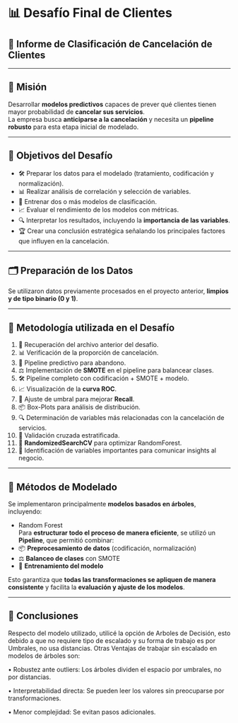 # 📊 Desafío Final de Clientes

## 📝 Informe de Clasificación de Cancelación de Clientes

---

## 🎯 Misión

Desarrollar **modelos predictivos** capaces de prever qué clientes tienen mayor probabilidad de **cancelar sus servicios**.  
La empresa busca **anticiparse a la cancelación** y necesita un **pipeline robusto** para esta etapa inicial de modelado.

---

## 🎯 Objetivos del Desafío

- 🛠 Preparar los datos para el modelado (tratamiento, codificación y normalización).  
- 📊 Realizar análisis de correlación y selección de variables.  
- 🤖 Entrenar dos o más modelos de clasificación.  
- 📈 Evaluar el rendimiento de los modelos con métricas.  
- 🔍 Interpretar los resultados, incluyendo la **importancia de las variables**.  
- 🏆 Crear una conclusión estratégica señalando los principales factores que influyen en la cancelación.

---

## 🗂 Preparación de los Datos

Se utilizaron datos previamente procesados en el proyecto anterior, **limpios y de tipo binario (0 y 1)**.  

---

## 🧩 Metodología utilizada en el Desafío

1. 📂 Recuperación del archivo anterior del desafío.  
2. 📊 Verificación de la proporción de cancelación.  
3. 🔄 Pipeline predictivo para abandono.  
4. ⚖ Implementación de **SMOTE** en el pipeline para balancear clases.  
5. 🛠 Pipeline completo con codificación + SMOTE + modelo.  
6. 📈 Visualización de la **curva ROC**.  
7. 🎯 Ajuste de umbral para mejorar **Recall**.  
8. 📦 Box-Plots para análisis de distribución.  
9. 🔍 Determinación de variables más relacionadas con la cancelación de servicios.  
10. 🔄 Validación cruzada estratificada.  
11. 🔧 **RandomizedSearchCV** para optimizar RandomForest.  
12. 📌 Identificación de variables importantes para comunicar insights al negocio.

---

## 🤖 Métodos de Modelado

Se implementaron principalmente **modelos basados en árboles**, incluyendo:  
- Random Forest  
Para **estructurar todo el proceso de manera eficiente**, se utilizó un **Pipeline**, que permitió combinar:  
- 📦 **Preprocesamiento de datos** (codificación, normalización)  
- ⚖ **Balanceo de clases** con SMOTE  
- 🤖 **Entrenamiento del modelo**  

Esto garantiza que **todas las transformaciones se apliquen de manera consistente** y facilita la **evaluación y ajuste de los modelos**.  

---

## 🏁 Conclusiones

Respecto del modelo utilizado, utilicé la opción de Arboles de Decisión, esto debido a que no requiere tipo de escalado y su forma de trabajo es por Umbrales, no usa distancias.
Otras Ventajas de trabajar sin escalado en modelos de árboles son:

• Robustez ante outliers: Los árboles dividen el espacio por umbrales, no por distancias.

• Interpretabilidad directa: Se pueden leer los valores sin preocuparse por transformaciones.

• Menor complejidad: Se evitan pasos adicionales.






